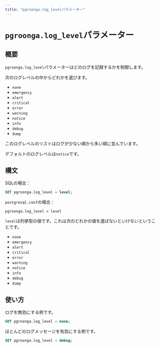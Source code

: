 ```yaml
---
title: "pgroonga.log_levelパラメーター"
---
```


# `pgroonga.log_level`パラメーター

## 概要

`pgroonga.log_level`パラメーターはどのログを記録するかを制御します。

次のログレベルの中からどれかを選びます。

  * `none`
  * `emergency`
  * `alert`
  * `critical`
  * `error`
  * `warning`
  * `notice`
  * `info`
  * `debug`
  * `dump`

このログレベルのリストはログが少ない順から多い順に並んでいます。

デフォルトのログレベルは`notice`です。

## 構文

SQLの場合：

```sql
SET pgroonga.log_level = level;
```

`postgresql.conf`の場合：

```text
pgroonga.log_level = level
```

`level`は列挙型の値です。これは次のどれかの値を選ばないといけないということです。

  * `none`
  * `emergency`
  * `alert`
  * `critical`
  * `error`
  * `warning`
  * `notice`
  * `info`
  * `debug`
  * `dump`

## 使い方

ログを無効にする例です。

```sql
SET pgroonga.log_level = none;
```

ほとんどのログメッセージを有効にする例です。

```sql
SET pgroonga.log_level = debug;
```
